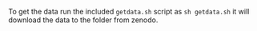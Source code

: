 To get the data run the included `getdata.sh` script as 
`sh getdata.sh` it will download the data to the folder from zenodo.
